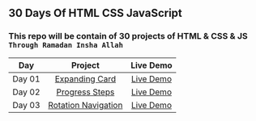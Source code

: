 ## 30 Days Of HTML CSS JavaScript

### This repo will be contain of 30 projects of HTML &amp; CSS &amp; JS `Through Ramadan Insha Allah`


|  Day  |            Project             | Live Demo |
| :-: | :----------------------------: | :-------: |
| Day 01  |       [Expanding Card](https://github.com/ashrafemad097/30-Days-Of-HTML-CSS-JavaScript/tree/main/Day%2001%20-%20Expanding%20Cards)       | [Live Demo](https://expandiing-cards.netlify.app/)  |
| Day 02  |       [Progress Steps](https://github.com/ashrafemad097/30-Days-Of-HTML-CSS-JavaScript/tree/main/Day%2002%20-%20Progress%20Steps)       | [Live Demo](https://progres-steps.netlify.app/)  |
| Day 03  |       [Rotation Navigation](https://github.com/ashrafemad097/30-Days-Of-HTML-CSS-JavaScript/tree/main/Day%2003%20-%20Rotating%20Navigation)       | [Live Demo](https://rotation-navigation.netlify.app/)  |
